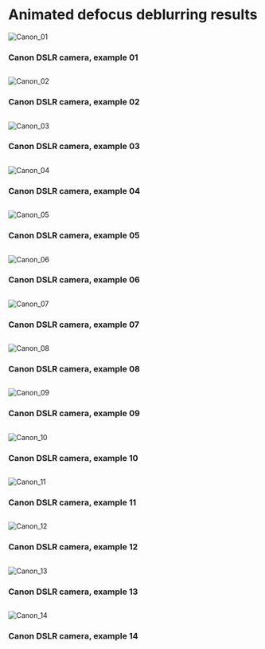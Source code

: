 # Animated defocus deblurring results

![Canon_01](gif/canon_res_00.gif)
### Canon DSLR camera, example 01

##

![Canon_02](gif/canon_res_01.gif)
### Canon DSLR camera, example 02

##

![Canon_03](gif/canon_res_02.gif)
### Canon DSLR camera, example 03

##

![Canon_04](gif/canon_res_03.gif)
### Canon DSLR camera, example 04

##

![Canon_05](gif/canon_res_04.gif)
### Canon DSLR camera, example 05

##

![Canon_06](gif/canon_res_05.gif)
### Canon DSLR camera, example 06

##

![Canon_07](gif/canon_res_06.gif)
### Canon DSLR camera, example 07

##

![Canon_08](gif/canon_res_07.gif)
### Canon DSLR camera, example 08

##

![Canon_09](gif/canon_res_08.gif)
### Canon DSLR camera, example 09

##

![Canon_10](gif/canon_res_09.gif)
### Canon DSLR camera, example 10

##

![Canon_11](gif/canon_res_10.gif)
### Canon DSLR camera, example 11

##

![Canon_12](gif/canon_res_11.gif)
### Canon DSLR camera, example 12

##

![Canon_13](gif/canon_res_12.gif)
### Canon DSLR camera, example 13

##

![Canon_14](gif/canon_res_13.gif)
### Canon DSLR camera, example 14

##